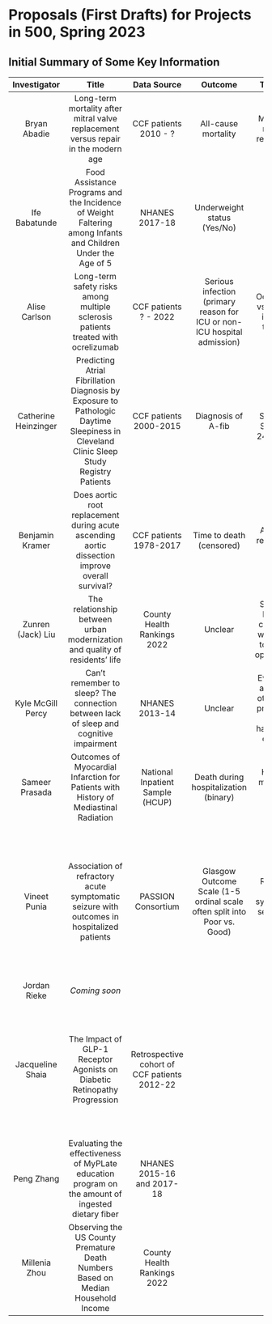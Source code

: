 # Proposals (First Drafts) for Projects in 500, Spring 2023

## Initial Summary of Some Key Information

Investigator | Title | Data Source | Outcome | Treatment | Subjects | Collaborators
:----------: | :------------------------------------------------: | :--------------: | :-------: | :------: | -------: | :-----------: |
Bryan Abadie | Long-term mortality after mitral valve replacement versus repair in the modern age | CCF patients 2010 - ? | All-cause mortality | Mitral valve repair vs. replacement | 1759 + 509 = 2268 adults | Paul Cremer and Leslie Cho, CCF
Ife Babatunde | Food Assistance Programs and the Incidence of Weight Faltering among Infants and Children Under the Age of 5 | NHANES 2017-18 | Underweight status (Yes/No) | WIC program (Yes/No) | 873  + 502 = 1375 kids | None listed. 
Alise Carlson | Long-term safety risks among multiple sclerosis patients treated with ocrelizumab | CCF patients ? - 2022 | Serious infection (primary reason for ICU or non-ICU hospital admission) | Ocrelizumab vs. first-line injectable therapies | 600 + 1800 = 2400 adult MS patients | Scott Husak, Brandon Moss, Robert Bermel, Daniel Ontaneda, CCF
Catherine Heinzinger | Predicting Atrial Fibrillation Diagnosis by Exposure to Pathologic Daytime Sleepiness in Cleveland Clinic Sleep Study Registry Patients | CCF patients 2000-2015 | Diagnosis of A-fib | Epworth Sleepiness Score 11-24 vs. 0-10 | 1004 + 1496 = 2500 adults | Nicolas Thompson, Matheus Araujo, Alex Milinovich, Reena Mehra, CCF
Benjamin Kramer | Does aortic root replacement during acute ascending aortic dissection improve overall survival? | CCF patients 1978-2017 | Time to death (censored) | Aortic root replacement vs. No | 263 + 914 = 1177 adults | Andrew Toth, Moses Amabile, Eugene Blackstone, Eric Roselli, CCF
Zunren (Jack) Liu | The relationship between urban modernization and quality of residents’ life | County Health Rankings 2022 | Unclear | Something based on county's % with access to exercise opportunities | Unclear | None listed.
Kyle McGill Percy | Can’t remember to sleep? The connection between lack of sleep and cognitive impairment | NHANES 2013-14 | Unclear | Ever told by a doctor or other health professional that you have a sleep disorder? | 187 + 1590 = 1777 adults | None listed.
Sameer Prasada | Outcomes of Myocardial Infarction for Patients with History of Mediastinal Radiation | National Inpatient Sample (HCUP) | Death during hospitalization (binary) | History of mediastinal radiation (Yes/No) | 500 + 2000 = 2500 adults | Agam Bansal, CCF
Vineet Punia | Association of refractory acute symptomatic seizure with outcomes in hospitalized patients | PASSION Consortium | Glasgow Outcome Scale (1-5 ordinal scale often split into Poor vs. Good) | Refractory acute symptomatic seizures vs. no | 84 + 260 = 344 adults without epilepsy?  | Post-Acute Symptomatic Seizure Investigations and Outcomes Network: Sahar Zafar, Adithya Sivaraju, Monika Dhakar, Clio Rubinos (various institutions)
Jordan Rieke | *Coming soon*
Jacqueline Shaia | The Impact of GLP-1 Receptor Agonists on Diabetic Retinopathy Progression  | Retrospective cohort of CCF patients 2012-22 | | | | Julia H. Joo, Neha Sharma, Sarunas Daugirdas, Anna K. Wu, Matthew Russell, Mario Skugor, Rishi P. Singh, Aleksandra Rachitskaya, CCF
Peng Zhang | Evaluating the effectiveness of MyPLate education program on the amount of ingested dietary fiber | NHANES 2015-16 and 2017-18 | | | | None listed.
Millenia Zhou | Observing the US County Premature Death Numbers Based on Median Household Income | County Health Rankings 2022 | | | | None listed.

